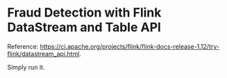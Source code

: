 # Fraud Detection with Flink DataStream and Table API

Reference: https://ci.apache.org/projects/flink/flink-docs-release-1.12/try-flink/datastream_api.html.

Simply run it.